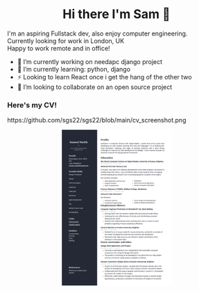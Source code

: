 <h1 align="center">
Hi there I'm Sam 👋
</h1>

<p>
I'm an aspiring Fullstack dev, also enjoy computer engineering.<br>
Currently looking for work in London, UK <br>
Happy to work remote and in office!
</p>

- 🔭 I’m currently working on needapc django project
- 🌱 I’m currently learning: python, django
- ⚡ Looking to learn React once i get the hang of the other two
- 👯 I’m looking to collaborate on an open source project

<h3>Here's my CV!</h3>
<p>https://github.com/sgs22/sgs22/blob/main/cv_screenshot.png</p>
<p align="center"><img width="50%" src="https://raw.githubusercontent.com/sgs22/sgs22/main/cv_screenshot.png" alt="lang image here" /></p>
<!--
**sgs22/sgs22** is a ✨ _special_ ✨ repository because its `README.md` (this file) appears on your GitHub profile.

Here are some ideas to get you started:

- 🔭 I’m currently working on ...
- 🌱 I’m currently learning ...
- 👯 I’m looking to collaborate on ...
- 🤔 I’m looking for help with ...
- 💬 Ask me about ...
- 📫 How to reach me: ...
- 😄 Pronouns: ...
- ⚡ Fun fact: ...
-->
